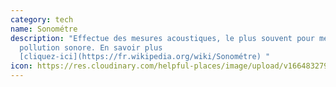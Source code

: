 ```yaml
---
category: tech
name: Sonométre
description: "Effectue des mesures acoustiques, le plus souvent pour mesurer la
  pollution sonore. En savoir plus
  [cliquez-ici](https://fr.wikipedia.org/wiki/Sonométre) "
icon: https://res.cloudinary.com/helpful-places/image/upload/v1664832797/dtpr-icons/tech/sound_hgifcz.svg
---
```

